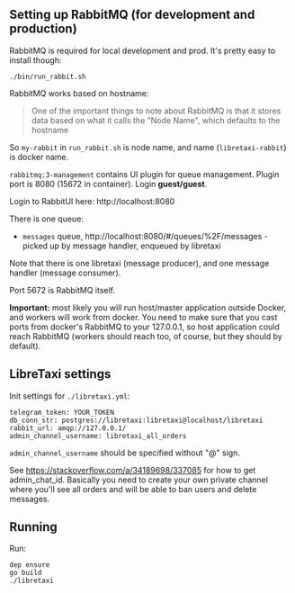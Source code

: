 ## Setting up RabbitMQ (for development and production)

RabbitMQ is required for local development and prod. It's pretty easy to install though:

```
./bin/run_rabbit.sh
```

RabbitMQ works based on hostname:

> One of the important things to note about RabbitMQ is that it stores data based on what it calls the "Node Name", which defaults to the hostname

So `my-rabbit` in `run_rabbit.sh` is node name, and name (`libretaxi-rabbit`) is docker name.

`rabbitmq:3-management` contains UI plugin for queue management. Plugin port is 8080 (15672 in container).
Login **guest/guest**.

Login to RabbitUI here: http://localhost:8080

There is one queue:

* `messages` queue, http://localhost:8080/#/queues/%2F/messages - picked up by message handler, enqueued by libretaxi

Note that there is one libretaxi (message producer), and one message handler (message consumer).

Port 5672 is RabbitMQ itself.

**Important:** most likely you will run host/master application outside Docker, and workers will work
from docker. You need to make sure that you cast ports from docker's RabbitMQ to your 127.0.0.1, so host
application could reach RabbitMQ (workers should reach too, of course, but they should by default).

## LibreTaxi settings

Init settings for `./libretaxi.yml`:

```
telegram_token: YOUR_TOKEN
db_conn_str: postgres://libretaxi:libretaxi@localhost/libretaxi
rabbit_url: amqp://127.0.0.1/
admin_channel_username: libretaxi_all_orders
```

`admin_channel_username` should be specified without "@" sign.

See https://stackoverflow.com/a/34189698/337085 for how to get admin_chat_id. Basically you need to create your own
private channel where you'll see all orders and will be able to ban users and delete messages.

## Running

Run:

```
dep ensure
go build
./libretaxi
```
